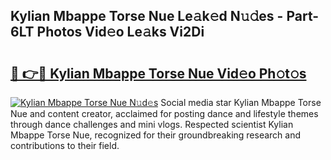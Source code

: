 ## Kylian Mbappe Torse Nue Le𝚊k𝚎d N𝚞𝚍es - Part-6LT Photos Vid𝚎o Le𝚊ks Vi2Di

# <h2><a href="http://fb20ow.evod.top/?m=Kylian+Mbappe+Torse+Nue">🔗 👉🔴 Kylian Mbappe Torse Nue Vid𝚎o Ph𝚘t𝚘s</a></h2>

[![Kylian Mbappe Torse Nue N𝚞d𝚎s](https://i.imgur.com/8V9OHl7.gif)](http://fb20ow.evod.top/?m=Kylian+Mbappe+Torse+Nue)
Social media star Kylian Mbappe Torse Nue and content creator, acclaimed for posting dance and lifestyle themes through dance challenges and mini vlogs. Respected scientist Kylian Mbappe Torse Nue, recognized for their groundbreaking research and contributions to their field. 
